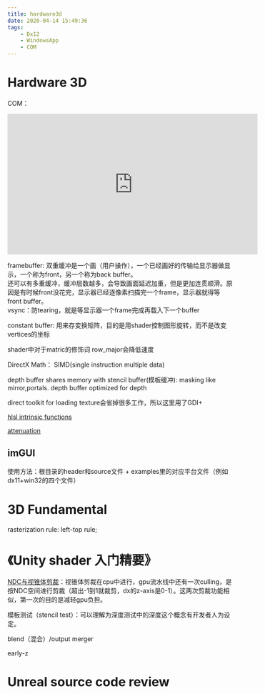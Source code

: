 ```yaml
---
title: hardware3d
date: 2020-04-14 15:49:36
tags: 
    - Dx12
    - WindowsApp
    - COM
---
```


# Hardware 3D

COM：
<iframe width="560" height="315" src="https://www.youtube.com/embed/Ut5zYcDKGwk" frameborder="0" allow="accelerometer; autoplay; encrypted-media; gyroscope; picture-in-picture" allowfullscreen></iframe>

framebuffer: 双重缓冲是一个画（用户操作），一个已经画好的传输给显示器做显示，一个称为front，另一个称为back buffer。  
还可以有多重缓冲，缓冲层数越多，会导致画面延迟加重，但是更加连贯顺滑。原因是有时候front没花完，显示器已经逐像素扫描完一个frame，显示器就得等front buffer。  
vsync：防tearing，就是等显示器一个frame完成再载入下一个buffer  

constant buffer: 用来存变换矩阵，目的是用shader控制图形旋转，而不是改变vertices的坐标  

shader中对于matric的修饰词 row_major会降低速度  

DirectX Math： SIMD(single instruction multiple data)  

depth buffer shares memory with stencil buffer(模板缓冲): masking like mirror,portals. depth buffer optimized for depth  

direct toolkit for loading texture会省掉很多工作，所以这里用了GDI+  

[hlsl intrinsic functions](https://docs.microsoft.com/en-us/windows/win32/direct3dhlsl/dx-graphics-hlsl-intrinsic-functions)  

[attenuation](http://wiki.ogre3d.org/-Point+Light+Attenuation)

## imGUI

使用方法：根目录的header和source文件 + examples里的对应平台文件（例如dx11+win32的四个文件）  

# 3D Fundamental

rasterization rule: left-top rule;

# 《Unity shader 入门精要》

[NDC与视锥体剪裁](https://www.zhihu.com/question/304277310)：视锥体剪裁在cpu中进行，gpu流水线中还有一次culling，是按NDC空间进行剪裁（超出-1到1就裁剪，dx的z-axis是0-1）。这两次剪裁功能相似，第一次的目的是减轻gpu负担。  

模板测试（stencil test）：可以理解为深度测试中的深度这个概念有开发者人为设定。  

blend（混合）/output merger

early-z

# Unreal source code review

